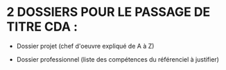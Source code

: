 # 2 DOSSIERS POUR LE PASSAGE DE TITRE CDA :

- Dossier projet (chef d'oeuvre expliqué de A à Z)

- Dossier professionnel (liste des compétences du référenciel à justifier)